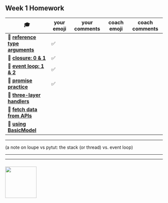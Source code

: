## Week 1 Homework

| :mortar_board: | your emoji | your comments | coach emoji | coach comments |
| --- | --- | --- | --- | --- |
| :egg: __[reference type arguments](./reference-type-args.md)__ |:white_check_mark:  | | | |
| :egg: __[closure: 0 & 1](../exercises-closure)__ |:white_check_mark: | | | |
| :egg: __[event loop: 1 & 2](../exercises-event-loop)__ |:white_check_mark: | | | |
| :egg: __[promise practice](./promise-practice.md)__ |:white_check_mark: | | | | 
| :egg: __[three-layer handlers](./three-layer-handlers)__ | | | | |
| :hatching_chick: __[fetch data from APIs](./fetching-exercises)__ | | | | |
| :hatching_chick: __[using BasicModel](./using-BasicModel.html)__ | | | | |

---

(a note on loupe vs pytut: the stack (or thread) vs. event loop)

___
___
### <a href="https://hackyourfuture.be" target="_blank"><img src="https://pbs.twimg.com/profile_images/984474625009741824/Bs_qKx6-_400x400.jpg" width="100" height="100"></img></a>
